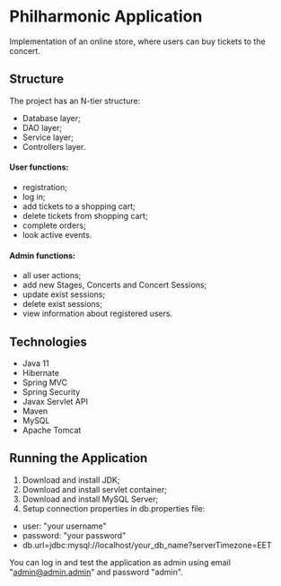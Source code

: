 # Philharmonic Application

Implementation of an online store, where users can buy tickets to the concert.

## Structure

The project has an N-tier structure:
 - Database layer;
 - DAO layer;
 - Service layer;
 - Controllers layer.

#### User functions:
 - registration;
 - log in;
 - add tickets to a shopping cart;
 - delete tickets from shopping cart;
 - complete orders;
 - look active events.

#### Admin functions:
 - all user actions;
 - add new Stages, Concerts and Concert Sessions;
 - update exist sessions;
 - delete exist sessions;
 - view information about registered users.

## Technologies
 - Java 11
 - Hibernate
 - Spring MVC
 - Spring Security
 - Javax Servlet API
 - Maven
 - MySQL
 - Apache Tomcat

## Running the Application
1. Download and install JDK;
2. Download and install servlet container;
3. Download and install MySQL Server;
4. Setup connection properties in db.properties file:
 - user: "your username"
 - password: "your password"
 - db.url=jdbc:mysql://localhost/your_db_name?serverTimezone=EET

You can log in and test the application as admin using email "admin@admin.admin" and password "admin".


